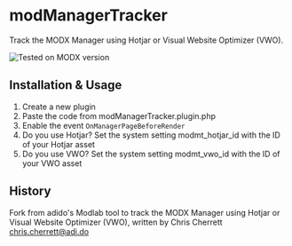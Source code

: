 # modManagerTracker
Track the MODX Manager using Hotjar or Visual Website Optimizer (VWO).

![Tested on MODX version](https://img.shields.io/badge/modx%20version%20requirement-2.5.4%2B-brightgreen.svg)

## Installation & Usage
1. Create a new plugin
2. Paste the code from modManagerTracker.plugin.php
3. Enable the event ```OnManagerPageBeforeRender```
4. Do you use Hotjar? Set the system setting modmt_hotjar_id with the ID of your Hotjar asset
5. Do you use VWO? Set the system setting modmt_vwo_id with the ID of your VWO asset


## History
Fork from adido's Modlab tool to track the MODX Manager using Hotjar or Visual Website Optimizer (VWO), written by Chris Cherrett <chris.cherrett@adi.do>
